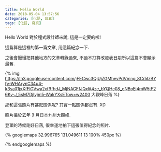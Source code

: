 ```yaml
---
title: Hello World
date: 2018-05-04 13:57:56
categories: [化語, 寫真]
tags: [化語, 寫真]
---
```

Hello World 對於程式設計師來說, 這是一定要的啦!

這篇算是這裡的第一篇文章, 用這篇紀念一下.

之後會慢慢把其他地方的文章轉錄過來, 不過不打算改發表日期所以這篇不會顯示最舊.

{% img https://lh3.googleusercontent.com/jFECwc3QjUjZGMhevPdVmng_8Cr5IzBYfy-WHArynC34u4-k3sa01jxXfFlGVwa2xf9fhdJ_MjNAGFfJQxIit4ze_bYQHc08_eNBpEi4mW5tF26Kv-J_5sM7Djlvjm5-WakYXsETow=w2400 大觀峰日落 %}

那和這張照片有甚麼關係呢? 其實一點關係都沒有. XD

照片攝於去年 9 月日本九州大觀峰.

登頂的時候剛好日落, 很幸運地拍下這張值得紀念的照片.

{% googlemaps 32.996765 131.049611 13 100% 450px %}

{% endgooglemaps %}
